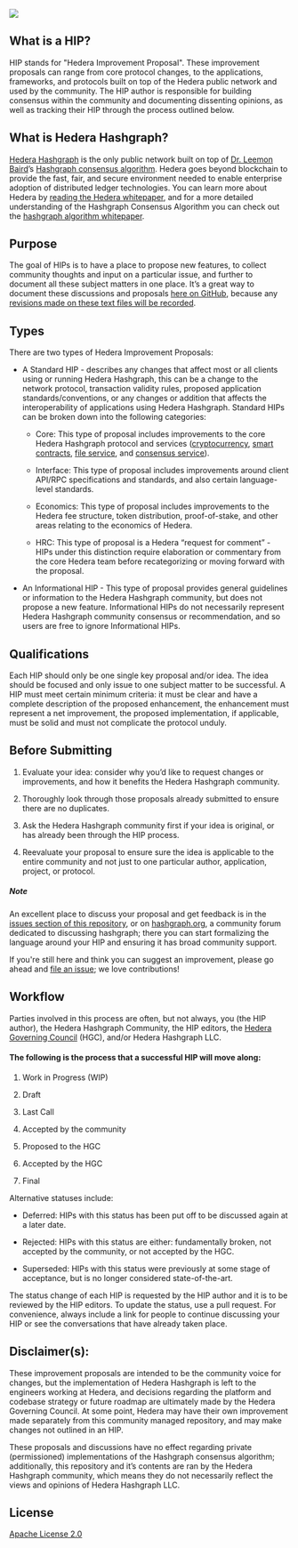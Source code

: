 ![](https://www.hedera.com/logo-capital-hbar-wordmark.jpg)

## What is a HIP? 

HIP stands for "Hedera Improvement Proposal". These improvement proposals can range from core protocol changes, to the applications, frameworks, and protocols built on top of the Hedera public network and used by the community. The HIP author is responsible for building consensus within the community and documenting dissenting opinions, as well as tracking their HIP through the process outlined below. 

## What is Hedera Hashgraph? 

[Hedera Hashgraph](https://hedera.com) is the only public network built on top of [Dr. Leemon Baird](http://www.leemon.com/)’s [Hashgraph consensus algorithm](http://www.leemon.com/papers/2016b.pdf). Hedera goes beyond blockchain to provide the fast, fair, and secure environment needed to enable enterprise adoption of distributed ledger technologies. You can learn more about Hedera by [reading the Hedera whitepaper](https://hedera.com/whitepaper), and for a more detailed understanding of the Hashgraph Consensus Algorithm you can check out the [hashgraph algorithm whitepaper](http://www.leemon.com/papers/2016b.pdf). 

## Purpose

The goal of HIPs is to have a place to propose new features, to collect community thoughts and input on a particular issue, and further to document all these subject matters in one place. It’s a great way to document these discussions and proposals [here on GitHub](https://github.com/hashgraph/hip), because any [revisions made on these text files will be recorded](https://github.com/hashgraph/hip/commits/master). 

## Types

There are two types of Hedera Improvement Proposals: 

- A Standard HIP - describes any changes that affect most or all clients using or running Hedera Hashgraph, this can be a change to the network protocol, transaction validity rules, proposed application standards/conventions, or any changes or addition that affects the interoperability of applications using Hedera Hashgraph. Standard HIPs can be broken down into the following categories: 

   - Core: This type of proposal includes improvements to the core Hedera Hashgraph protocol and services ([cryptocurrency](https://hedera.com/cryptocurrency), [smart contracts](https://hedera.com/smart-contracts), [file service](https://hedera.com/file-service), and [consensus service](https://hedera.com/consensus-service)). 

   - Interface: This type of proposal includes improvements around client API/RPC specifications and standards, and also certain language-level standards. 

   - Economics: This type of proposal includes improvements to the Hedera fee structure, token distribution, proof-of-stake, and other areas relating to the economics of Hedera. 

   - HRC: This type of proposal is a Hedera “request for comment” - HIPs under this distinction require elaboration or commentary from the core Hedera team before recategorizing or moving forward with the proposal.

- An Informational HIP - This type of proposal provides general guidelines or information to the Hedera Hashgraph community, but does not propose a new feature. Informational HIPs do not necessarily represent Hedera Hashgraph community consensus or recommendation, and so users are free to ignore Informational HIPs.

## Qualifications

Each HIP should only be one single key proposal and/or idea. The idea should be focused and only issue to one subject matter to be successful. A HIP must meet certain minimum criteria: it must be clear and have a complete description of the proposed enhancement, the enhancement must represent a net improvement, the proposed implementation, if applicable, must be solid and must not complicate the protocol unduly.

## Before Submitting

1. Evaluate your idea: consider why you’d like to request changes or improvements, and how it benefits the Hedera Hashgraph community.  

2. Thoroughly look through those proposals already submitted to ensure there are no duplicates. 

3. Ask the Hedera Hashgraph community first if your idea is original, or has already been through the HIP process. 
 
4. Reevaluate your proposal to ensure sure the idea is applicable to the entire community and not just to one particular author, application, project, or protocol. 

##### Note 
An excellent place to discuss your proposal and get feedback is in the [issues section of this repository](https://github.com/hashgraph/hip/issues), or on [hashgraph.org](https://hashgraph.org), a community forum dedicated to discussing hashgraph; there you can start formalizing the language around your HIP and ensuring it has broad community support. 

If you're still here and think you can suggest an improvement, please go ahead and [file an issue](https://github.com/hashgraph/hip/issues); we love contributions!

## Workflow

Parties involved in this process are often, but not always, you (the HIP author), the Hedera Hashgraph Community, the HIP editors, the [Hedera Governing Council](https://hedera.com/council) (HGC), and/or Hedera Hashgraph LLC.

#### The following is the process that a successful HIP will move along: 

   1. Work in Progress (WIP) 

   2. Draft 

   3. Last Call 

   4. Accepted by the community 

   5. Proposed to the HGC

   6. Accepted by the HGC

   7. Final 

Alternative statuses include: 

   - Deferred: HIPs with this status has been put off to be discussed again at a later date. 

   - Rejected: HIPs with this status are either: fundamentally broken, not accepted by the community, or not accepted by the HGC. 

   - Superseded: HIPs with this status were previously at some stage of acceptance, but is no longer considered state-of-the-art. 

The status change of each HIP is requested by the HIP author and it is to be reviewed by the HIP editors. To update the status, use a pull request. For convenience, always include a link for people to continue discussing your HIP or see the conversations that have already taken place. 

## Disclaimer(s): 

These improvement proposals are intended to be the community voice for changes, but the implementation of Hedera Hashgraph is left to the engineers working at Hedera, and decisions regarding the platform and codebase strategy or future roadmap are ultimately made by the Hedera Governing Council. At some point, Hedera may have their own improvement made separately from this community managed repository, and may make changes not outlined in an HIP. 

These proposals and discussions have no effect regarding private (permissioned) implementations of the Hashgraph consensus algorithm; additionally, this repository and it’s contents are ran by the Hedera Hashgraph community, which means they do not necessarily reflect the views and opinions of Hedera Hashgraph LLC. 

## License

[Apache License 2.0](LICENSE)

